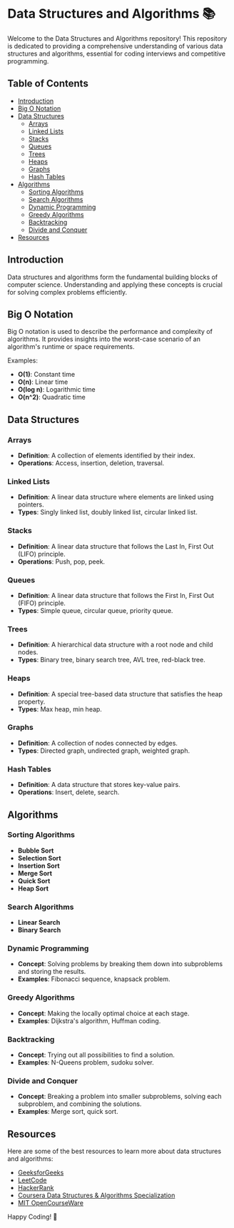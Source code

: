 # Data Structures and Algorithms 📚

Welcome to the Data Structures and Algorithms repository! This repository is dedicated to providing a comprehensive understanding of various data structures and algorithms, essential for coding interviews and competitive programming.

## Table of Contents
- [Introduction](#introduction)
- [Big O Notation](#big-o-notation)
- [Data Structures](#data-structures)
  - [Arrays](#arrays)
  - [Linked Lists](#linked-lists)
  - [Stacks](#stacks)
  - [Queues](#queues)
  - [Trees](#trees)
  - [Heaps](#heaps)
  - [Graphs](#graphs)
  - [Hash Tables](#hash-tables)
- [Algorithms](#algorithms)
  - [Sorting Algorithms](#sorting-algorithms)
  - [Search Algorithms](#search-algorithms)
  - [Dynamic Programming](#dynamic-programming)
  - [Greedy Algorithms](#greedy-algorithms)
  - [Backtracking](#backtracking)
  - [Divide and Conquer](#divide-and-conquer)
- [Resources](#resources)

## Introduction
Data structures and algorithms form the fundamental building blocks of computer science. Understanding and applying these concepts is crucial for solving complex problems efficiently.

## Big O Notation
Big O notation is used to describe the performance and complexity of algorithms. It provides insights into the worst-case scenario of an algorithm's runtime or space requirements.

Examples:
- **O(1)**: Constant time
- **O(n)**: Linear time
- **O(log n)**: Logarithmic time
- **O(n^2)**: Quadratic time

## Data Structures
### Arrays
- **Definition**: A collection of elements identified by their index.
- **Operations**: Access, insertion, deletion, traversal.

### Linked Lists
- **Definition**: A linear data structure where elements are linked using pointers.
- **Types**: Singly linked list, doubly linked list, circular linked list.

### Stacks
- **Definition**: A linear data structure that follows the Last In, First Out (LIFO) principle.
- **Operations**: Push, pop, peek.

### Queues
- **Definition**: A linear data structure that follows the First In, First Out (FIFO) principle.
- **Types**: Simple queue, circular queue, priority queue.

### Trees
- **Definition**: A hierarchical data structure with a root node and child nodes.
- **Types**: Binary tree, binary search tree, AVL tree, red-black tree.

### Heaps
- **Definition**: A special tree-based data structure that satisfies the heap property.
- **Types**: Max heap, min heap.

### Graphs
- **Definition**: A collection of nodes connected by edges.
- **Types**: Directed graph, undirected graph, weighted graph.

### Hash Tables
- **Definition**: A data structure that stores key-value pairs.
- **Operations**: Insert, delete, search.

## Algorithms
### Sorting Algorithms
- **Bubble Sort**
- **Selection Sort**
- **Insertion Sort**
- **Merge Sort**
- **Quick Sort**
- **Heap Sort**

### Search Algorithms
- **Linear Search**
- **Binary Search**

### Dynamic Programming
- **Concept**: Solving problems by breaking them down into subproblems and storing the results.
- **Examples**: Fibonacci sequence, knapsack problem.

### Greedy Algorithms
- **Concept**: Making the locally optimal choice at each stage.
- **Examples**: Dijkstra's algorithm, Huffman coding.

### Backtracking
- **Concept**: Trying out all possibilities to find a solution.
- **Examples**: N-Queens problem, sudoku solver.

### Divide and Conquer
- **Concept**: Breaking a problem into smaller subproblems, solving each subproblem, and combining the solutions.
- **Examples**: Merge sort, quick sort.

## Resources
Here are some of the best resources to learn more about data structures and algorithms:
- [GeeksforGeeks](https://www.geeksforgeeks.org/data-structures/)
- [LeetCode](https://leetcode.com/)
- [HackerRank](https://www.hackerrank.com/)
- [Coursera Data Structures & Algorithms Specialization](https://www.coursera.org/specializations/data-structures-algorithms)
- [MIT OpenCourseWare](https://ocw.mit.edu/courses/electrical-engineering-and-computer-science/6-006-introduction-to-algorithms-fall-2011/)

Happy Coding! 🌟

